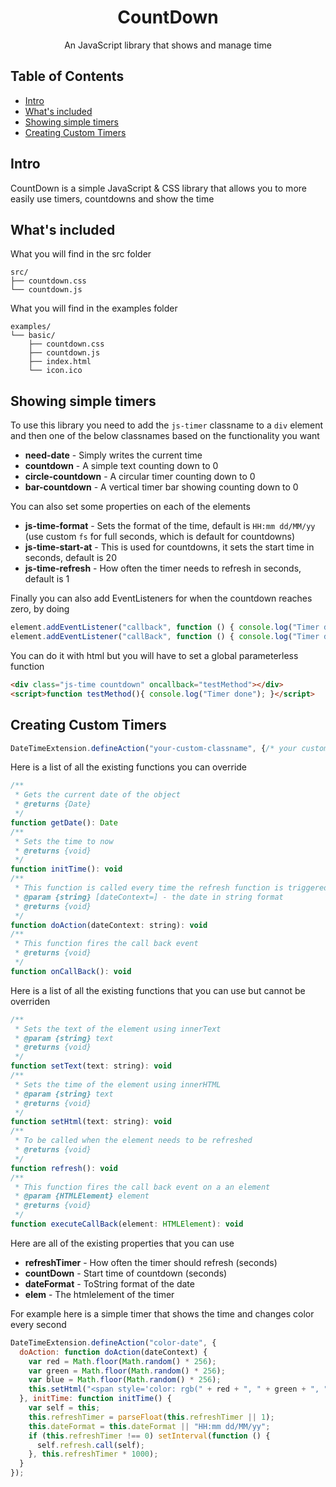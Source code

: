 <p align="center">
  <h1 align="center">CountDown</h3>
  <p align="center">An JavaScript library that shows and manage time</p>
</p>

## Table of Contents

- [Intro](#intro)
- [What's included](#whats-included)
- [Showing simple timers](#showing-simple-timers)
- [Creating Custom Timers](#creating-custom-timers)

## Intro

CountDown is a simple JavaScript & CSS library that allows you to more easily use timers, countdowns and show the time

## What's included

What you will find in the src folder

```
src/
├── countdown.css
└── countdown.js
```

What you will find in the examples folder

```
examples/
└── basic/
    ├── countdown.css
    ├── countdown.js
    ├── index.html
    └── icon.ico
```

## Showing simple timers

To use this library you need to add the ```js-timer``` classname to a ```div``` element and then one of the below classnames based on the functionality you want

- <b>need-date</b> - Simply writes the current time
- <b>countdown</b> - A simple text counting down to 0
- <b>circle-countdown</b> - A circular timer counting down to 0
- <b>bar-countdown</b> - A vertical timer bar showing counting down to 0

You can also set some properties on each of the elements

- <b>js-time-format</b> - Sets the format of the time, default is ```HH:mm dd/MM/yy``` (use custom ```fs``` for full seconds, which is default for countdowns)
- <b>js-time-start-at</b> - This is used for countdowns, it sets the start time in seconds, default is 20
- <b>js-time-refresh</b> - How often the timer needs to refresh in seconds, default is 1

Finally you can also add EventListeners for when the countdown reaches zero, by doing
```javascript
element.addEventListener("callback", function () { console.log("Timer done"); });
element.addEventListener("callBack", function () { console.log("Timer done"); });
```
You can do it with html but you will have to set a global parameterless function
```html
<div class="js-time countdown" oncallback="testMethod"></div>
<script>function testMethod(){ console.log("Timer done"); }</script>
```
## Creating Custom Timers



```javascript
DateTimeExtension.defineAction("your-custom-classname", {/* your custom object properties */});
```
Here is a list of all the existing functions you can override

```javascript
/**
 * Gets the current date of the object
 * @returns {Date}
 */
function getDate(): Date
/**
 * Sets the time to now
 * @returns {void}
 */
function initTime(): void
/**
 * This function is called every time the refresh function is triggered
 * @param {string} [dateContext=] - the date in string format 
 * @returns {void}
 */
function doAction(dateContext: string): void
/**
 * This function fires the call back event
 * @returns {void}
 */
function onCallBack(): void
```

Here is a list of all the existing functions that you can use but cannot be overriden

```javascript
/**
 * Sets the text of the element using innerText
 * @param {string} text
 * @returns {void}
 */
function setText(text: string): void
/**
 * Sets the time of the element using innerHTML
 * @param {string} text
 * @returns {void}
 */
function setHtml(text: string): void
/**
 * To be called when the element needs to be refreshed
 * @returns {void}
 */
function refresh(): void
/**
 * This function fires the call back event on a an element
 * @param {HTMLElement} element
 * @returns {void}
 */
function executeCallBack(element: HTMLElement): void
```

Here are all of the existing properties that you can use

 - <b>refreshTimer</b> - How often the timer should refresh (seconds)
 - <b>countDown</b> - Start time of countdown (seconds)
 - <b>dateFormat</b> - ToString format of the date
 - <b>elem</b> - The htmlelement of the timer

For example here is a simple timer that shows the time and changes color every second
```javascript
DateTimeExtension.defineAction("color-date", {
  doAction: function doAction(dateContext) {
    var red = Math.floor(Math.random() * 256);
    var green = Math.floor(Math.random() * 256);
    var blue = Math.floor(Math.random() * 256);
    this.setHtml("<span style='color: rgb(" + red + ", " + green + ", " + blue + ");'>" + dateContext + "</span>");
  }, initTime: function initTime() {
    var self = this;
    this.refreshTimer = parseFloat(this.refreshTimer || 1);
    this.dateFormat = this.dateFormat || "HH:mm dd/MM/yy";
    if (this.refreshTimer !== 0) setInterval(function () {
      self.refresh.call(self);
    }, this.refreshTimer * 1000);
  }
});
```